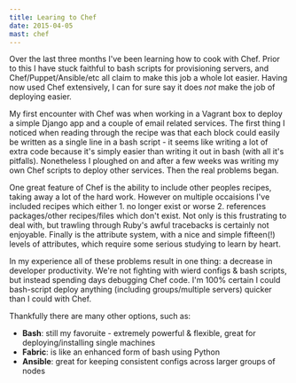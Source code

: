 ```yaml
---
title: Learing to Chef
date: 2015-04-05
mast: chef
---
```


Over the last three months I've been learning how to cook with Chef. Prior to this I have stuck faithful to bash scripts for provisioning servers, and Chef/Puppet/Ansible/etc all claim to make this job a whole lot easier. Having now used Chef extensively, I can for sure say it does _not_ make the job of deploying easier.

My first encounter with Chef was when working in a Vagrant box to deploy a simple Django app and a couple of email related services. The first thing I noticed when reading through the recipe was that each block could easily be written as a single line in a bash script - it seems like writing a lot of extra code because it's simply easier than writing it out in bash (with all it's pitfalls). Nonetheless I ploughed on and after a few weeks was writing my own Chef scripts to deploy other services. Then the real problems began.

One great feature of Chef is the ability to include other peoples recipes, taking away a lot of the hard work. However on multiple occaisions I've included recipes which either 1. no longer exist or worse 2. references packages/other recipes/files which don't exist. Not only is this frustrating to deal with, but trawling through Ruby's awful tracebacks is certainly not enjoyable. Finally is the attribute system, with a nice and simple fifteen(!) levels of attributes, which require some serious studying to learn by heart.

In my experience all of these problems result in one thing: a decrease in developer productivity. We're not fighting with wierd configs & bash scripts, but instead spending days debugging Chef code. I'm 100% certain I could bash-script deploy anything (including groups/multiple servers) quicker than I could with Chef.

Thankfully there are many other options, such as:

+ **Bash**: still my favoruite - extremely powerful & flexible, great for deploying/installing single machines
+ **Fabric**: is like an enhanced form of bash using Python
+ **Ansible**: great for keeping consistent configs across larger groups of nodes
